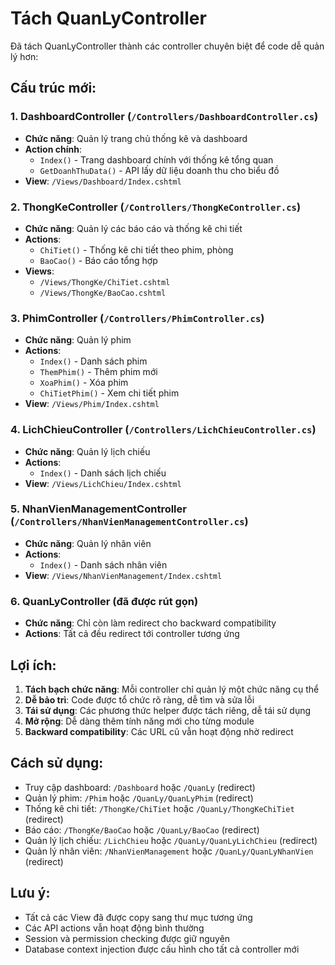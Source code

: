 # Tách QuanLyController

Đã tách QuanLyController thành các controller chuyên biệt để code dễ quản lý hơn:

## Cấu trúc mới:

### 1. **DashboardController** (`/Controllers/DashboardController.cs`)
- **Chức năng**: Quản lý trang chủ thống kê và dashboard
- **Action chính**: 
  - `Index()` - Trang dashboard chính với thống kê tổng quan
  - `GetDoanhThuData()` - API lấy dữ liệu doanh thu cho biểu đồ
- **View**: `/Views/Dashboard/Index.cshtml`

### 2. **ThongKeController** (`/Controllers/ThongKeController.cs`)
- **Chức năng**: Quản lý các báo cáo và thống kê chi tiết
- **Actions**:
  - `ChiTiet()` - Thống kê chi tiết theo phim, phòng
  - `BaoCao()` - Báo cáo tổng hợp
- **Views**: 
  - `/Views/ThongKe/ChiTiet.cshtml`
  - `/Views/ThongKe/BaoCao.cshtml`

### 3. **PhimController** (`/Controllers/PhimController.cs`)
- **Chức năng**: Quản lý phim
- **Actions**:
  - `Index()` - Danh sách phim
  - `ThemPhim()` - Thêm phim mới
  - `XoaPhim()` - Xóa phim
  - `ChiTietPhim()` - Xem chi tiết phim
- **View**: `/Views/Phim/Index.cshtml`

### 4. **LichChieuController** (`/Controllers/LichChieuController.cs`)
- **Chức năng**: Quản lý lịch chiếu
- **Actions**:
  - `Index()` - Danh sách lịch chiếu
- **View**: `/Views/LichChieu/Index.cshtml`

### 5. **NhanVienManagementController** (`/Controllers/NhanVienManagementController.cs`)
- **Chức năng**: Quản lý nhân viên
- **Actions**:
  - `Index()` - Danh sách nhân viên
- **View**: `/Views/NhanVienManagement/Index.cshtml`

### 6. **QuanLyController** (đã được rút gọn)
- **Chức năng**: Chỉ còn làm redirect cho backward compatibility
- **Actions**: Tất cả đều redirect tới controller tương ứng

## Lợi ích:

1. **Tách bạch chức năng**: Mỗi controller chỉ quản lý một chức năng cụ thể
2. **Dễ bảo trì**: Code được tổ chức rõ ràng, dễ tìm và sửa lỗi
3. **Tái sử dụng**: Các phương thức helper được tách riêng, dễ tái sử dụng
4. **Mở rộng**: Dễ dàng thêm tính năng mới cho từng module
5. **Backward compatibility**: Các URL cũ vẫn hoạt động nhờ redirect

## Cách sử dụng:

- Truy cập dashboard: `/Dashboard` hoặc `/QuanLy` (redirect)
- Quản lý phim: `/Phim` hoặc `/QuanLy/QuanLyPhim` (redirect)  
- Thống kê chi tiết: `/ThongKe/ChiTiet` hoặc `/QuanLy/ThongKeChiTiet` (redirect)
- Báo cáo: `/ThongKe/BaoCao` hoặc `/QuanLy/BaoCao` (redirect)
- Quản lý lịch chiếu: `/LichChieu` hoặc `/QuanLy/QuanLyLichChieu` (redirect)
- Quản lý nhân viên: `/NhanVienManagement` hoặc `/QuanLy/QuanLyNhanVien` (redirect)

## Lưu ý:
- Tất cả các View đã được copy sang thư mục tương ứng
- Các API actions vẫn hoạt động bình thường
- Session và permission checking được giữ nguyên
- Database context injection được cấu hình cho tất cả controller mới
